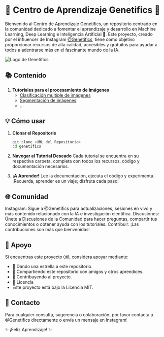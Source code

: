 # 🌟 Centro de Aprendizaje Genetifics 🌟

Bienvenido al Centro de Aprendizaje Genetifics, un repositorio centrado en la comunidad dedicado a fomentar el aprendizaje y desarrollo en Machine Learning, Deep Learning e Inteligencia Artificial 🚀. Este proyecto, creado por el influencer de Instagram [@Genetifics](https://www.instagram.com/genetifics/), tiene como objetivo proporcionar recursos de alta calidad, accesibles y gratuitos para ayudar a todos a adentrarse más en el fascinante mundo de la IA.

![Logo de Genetifics](<Enlace a la Imagen del Logo>)

## 📚 Contenido

1. **Tutoriales para el procesamiento de imágenes**
   - [Clasificación multiple de imágenes](<https://github.com/NathalyDM/genetifics/edit/main/README.md#:~:text=ImageMultipleClassificationTutorial>)
   - [Segmentación de imágenes](<https://github.com/NathalyDM/genetifics/edit/main/README.md#:~:text=SegmentationTutorial>)
   - ...


## 💡 Cómo usar

1. **Clonar el Repositorio**

   ```sh
   git clone <URL del Repositorio>
   cd genetifics
   ```
2. **Navegar al Tutorial Deseado**
Cada tutorial se encuentra en su respectiva carpeta, completa con todos los recursos, código y documentación necesarios.

3. **¡A Aprender!**
Lee la documentación, ejecuta el código y experimenta. ¡Recuerda, aprender es un viaje; disfruta cada paso!

##    🌐 Comunidad
Instagram: Sigue a @Genetifics para actualizaciones, sesiones en vivo y más contenido relacionado con la IA e investigación científica.
Discusiones: Únete a Discusiones de la Comunidad para hacer preguntas, compartir tus conocimientos o obtener ayuda con los tutoriales.
Contribuir: ¡Las contribuciones son más que bienvenidas! 

## 🙏 Apoyo
Si encuentras este proyecto útil, considera apoyar mediante:
- 🌟 Dando una estrella a este repositorio.
- 💬 Compartiendo este repositorio con amigos y otros aprendices.
- 🤝 Contribuyendo al proyecto.
- 📄 Licencia
- Este proyecto está bajo la Licencia MIT.

##  💌 Contacto
Para cualquier consulta, sugerencia o colaboración, por favor contacta a @Genetifics directamente o envía un mensaje en Instagram!

✨ ¡Feliz Aprendizaje! ✨
